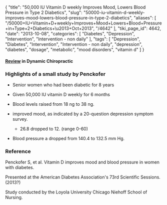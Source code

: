 {
    "title": "50,000 IU Vitamin D weekly Improves Mood, Lowers Blood Pressure in Type 2 Diabetics",
    "slug": "50000-iu-vitamin-d-weekly-improves-mood-lowers-blood-pressure-in-type-2-diabetics",
    "aliases": [
        "/50000+IU+Vitamin+D+weekly+Improves+Mood+Lowers+Blood+Pressure+in+Type+2+Diabetics+\u2013+Oct+2013",
        "/4642"
    ],
    "tiki_page_id": 4642,
    "date": "2013-10-08",
    "categories": [
        "Diabetes",
        "Depression",
        "Intervention",
        "Intervention - non daily"
    ],
    "tags": [
        "Depression",
        "Diabetes",
        "Intervention",
        "Intervention - non daily",
        "depression",
        "diabetes",
        "dosage",
        "metabolic",
        "mood disorders",
        "vitamin d"
    ]
}


#### [Review](http://www.dynamicchiropractic.com/mpacms/dc/article.php?id=56707%20) in Dynamic Chiropractic

### Highlights of a small study by Penckofer

* Senior women who had been diabetic for 8 years

* Given 50,000 IU vitamin D weekly for 6 months

* Blood levels raised from 18 ng to 38 ng. 

* improved mood, as indicated by a 20-question depression symptom survey.  

   * 26.8 dropped to 12. (range 0-60)

* Blood pressure a dropped from 140.4 to 132.5 mm Hg.

### Reference

Penckofer S, et al. Vitamin D improves mood and blood pressure in women with diabetes.  

Presented at the American Diabetes Association's 73rd Scientific Sessions. (2013?)

Study conducted by the Loyola University Chicago Niehoff School of Nursing.